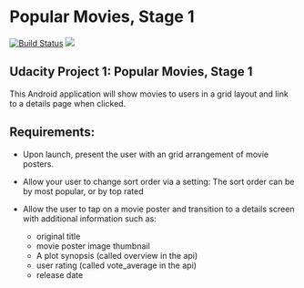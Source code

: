 # Popular Movies, Stage 1

[![Build Status](https://travis-ci.org/rolandoasmat/PopularMoviesStage1.svg?branch=master)](https://travis-ci.org/rolandoasmat/PopularMoviesStage1)
![](https://img.shields.io/badge/platform-Android-blue.svg?style=flat)

## Udacity Project 1: Popular Movies, Stage 1

This Android application will show movies to users in a grid layout and link to a details page when clicked.

## Requirements:

- Upon launch, present the user with an grid arrangement of movie posters.

- Allow your user to change sort order via a setting:
The sort order can be by most popular, or by top rated

- Allow the user to tap on a movie poster and transition to a details screen with additional information such as:
    - original title
    - movie poster image thumbnail
    - A plot synopsis (called overview in the api)
    - user rating (called vote_average in the api)
    - release date
